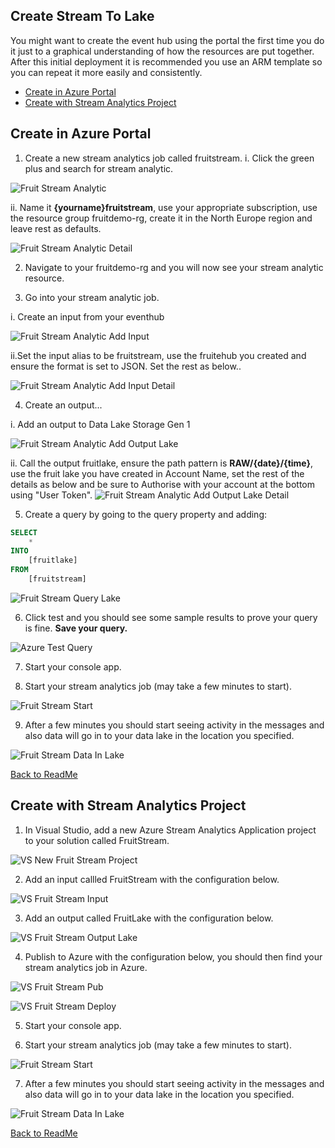 ## Create Stream To Lake

You might want to create the event hub using the portal the first time you do it just to a graphical understanding of how the resources are put together. After this initial deployment it is recommended you use an ARM template so you can repeat it more easily and consistently. 

* [Create in Azure Portal](#Create-in-Azure-Portal)
* [Create with Stream Analytics Project](###Create-with-Stream-Analytics-Project])

## Create in Azure Portal

1. Create a new stream analytics job called fruitstream.
  i. Click the green plus and search for stream analytic. 

![Fruit Stream Analytic](Images/FruitStreamAnalytic.PNG)

   ii. Name it **{yourname}fruitstream**, use your appropriate subscription, use the resource group fruitdemo-rg, create it in the North Europe region and leave rest as defaults. 

![Fruit Stream Analytic Detail](Images/FruitStreamAnalyticDetail.PNG)

2. Navigate to your fruitdemo-rg and you will now see your stream analytic resource. 

3. Go into your stream analytic job. 

i. Create an input from your eventhub

![Fruit Stream Analytic Add Input](Images/FruitStreamAddInput.PNG)

ii.Set the input alias to be fruitstream, use the fruitehub you created and ensure the format is set to JSON. Set the rest as below.. 

![Fruit Stream Analytic Add Input Detail](Images/FruitStreamAddInputDetail.PNG)

4. Create an output...

i. Add an output to Data Lake Storage Gen 1

![Fruit Stream Analytic Add Output Lake](Images/FruitStreamAddOutputLake.PNG)

ii. Call the output fruitlake, ensure the path pattern is **RAW/{date}/{time}**, use the fruit lake you have created in Account Name, set the rest of the details as below and be sure to Authorise with your account at the bottom using "User Token". 
![Fruit Stream Analytic Add Output Lake Detail](Images/FruitStreamAddOutputLakeDetail.PNG)

5. Create a query by going to the query property and adding:

```sql
SELECT
    *
INTO
    [fruitlake]
FROM
    [fruitstream]
```
![Fruit Stream Query Lake](Images/FruitStreamQueryLake.PNG)

6. Click test and you should see some sample results to prove your query is fine. **Save your query.**

![Azure Test Query](Images/AzureTestQuery.PNG)

7. Start your console app.

8. Start your stream analytics job (may take a few minutes to start).

![Fruit Stream Start](Images/FruitStreamStart.PNG)

9. After a few minutes you should start seeing activity in the messages and also data will go in to your data lake in the location you specified. 

![Fruit Stream Data In Lake](Images/FruitStreamDataInLake.PNG)

[Back to ReadMe](../../../ReadMe.md)

## Create with Stream Analytics Project

1. In Visual Studio, add a new Azure Stream Analytics Application project to your solution called FruitStream.

![VS New Fruit Stream Project](Images/VSNewFruitStreamProject.PNG)

2. Add an input callled FruitStream with the configuration below.

![VS Fruit Stream Input](Images/VSNewFruitStreamInput.PNG)

3. Add an output called FruitLake with the configuration below.

![VS Fruit Stream Output Lake](Images/VSNewFruitStreamOutputLake.PNG)

4. Publish to Azure with the configuration below, you should then find your stream analytics job in Azure. 

![VS Fruit Stream Pub](Images/VSFruitStreamPub.PNG)

![VS Fruit Stream Deploy](Images/VSFruitStreamDeploy.PNG)

5. Start your console app.

6. Start your stream analytics job (may take a few minutes to start).

![Fruit Stream Start](Images/FruitStreamStart.PNG)

7. After a few minutes you should start seeing activity in the messages and also data will go in to your data lake in the location you specified. 

![Fruit Stream Data In Lake](Images/FruitStreamDataInLake.PNG)

[Back to ReadMe](../../../ReadMe.md)
